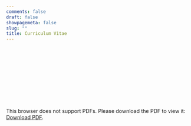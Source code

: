 ```yaml
---
comments: false
draft: false
showpagemeta: false
slug: ""
title: Curriculum Vitae
---
```

<object data="http://hayleysowards.com/cv.pdf" type="application/pdf" width="700px" height="700px">
    <embed src="http://hayleysowards.com/cv.pdf">
        <p>This browser does not support PDFs. Please download the PDF to view it: <a href="http://hayleysowards.com/cv.pdf">Download PDF</a>.</p>
    </embed>
</object>
